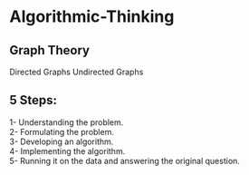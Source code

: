 # Algorithmic-Thinking

## Graph Theory

Directed Graphs
Undirected Graphs

## 5 Steps:

1- Understanding the problem.<br>
2- Formulating the problem. <br>
3- Developing an algorithm. <br>
4- Implementing the algorithm. <br>
5- Running it on the data and answering the original question.<br>

